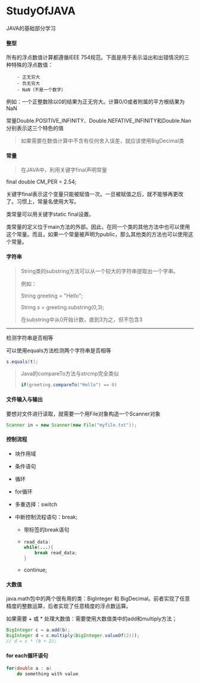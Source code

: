 # StudyOfJAVA
JAVA的基础部分学习
#### 整型

所有的浮点数值计算都遵循IEEE 754规范。下面是用于表示溢出和出错情况的三种特殊的浮点数值：

		- 正无穷大
		- 负无穷大
		- NaN（不是一个数字）

例如：一个正整数除以0的结果为正无穷大。计算0/0或者附属的平方根结果为NaN

常量Double.POSITIVE_INFINITY、Double.NEFATIVE_INFINITY和Double.Nan分别表示这三个特色的值

> 如果需要在数值计算中不含有任何舍入误差，就应该使用BigDecimal类

#### 常量

> 在JAVA中，利用关键字final声明常量

final double CM_PER = 2.54;

关键字final表示这个变量只能被赋值一次。一旦被赋值之后，就不能够再更改了。习惯上，常量名使用大写。

类常量可以用关键字static final设置。

类常量的定义位于main方法的外部。因此，在同一个类的其他方法中也可以使用这个常量。而且，如果一个常量被声明为public，那么其他类的方法也可以使用这个常量。

#### 字符串

> String类的substring方法可以从一个较大的字符串提取出一个字串。
>
> 例如：
>
> String greeting = "Hello";
>
> String s = greeting.substring(0,3);
>
> 在substring中从0开始计数，直到3为之，但不包含3

---

检测字符串是否相等

可以使用equals方法检测两个字符串是否相等

```java
s.equals(t);
```

> Java的compareTo方法与strcmp完全类似
>
> ```java
> if(greeting.compareTo("Hello") == 0)
> ```

#### 文件输入与输出

要想对文件进行读取，就需要一个用File对象构造一个Scanner对象

```java
Scanner in = new Scanner(new File("myfile.txt"));
```

#### 控制流程

- 块作用域

- 条件语句

- 循环

- for循环

- 多重选择：switch

- 中断控制流程语句：break; 

  - 带标签的break语句

  - ```java
    read_data:
    while(...){
    	break read_data;
    }
    ```

  - continue;

#### 大数值

java.math包中的两个很有用的类：BigInteger 和 BigDecimal。前者实现了任意精度的整数运算，后者实现了任意精度的浮点数运算。

如果需要 + 或 * 处理大数值：需要使用大数值类中的add和multiply方法；

```java
BigInteger c = a.add(b);
BigInteger d = c.multiply(BigInteger.valueOf(2)));
// d = c * (b + 2);
```

#### for each循环语句

```java
for(double a : a)
	do something with value
```

